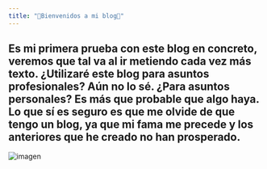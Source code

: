 ```yaml
---
title: "🤡Bienvenidos a mi blog🤡"
---
```

## Es mi primera prueba con este blog en concreto, veremos que tal va al ir metiendo cada vez más texto. ¿Utilizaré este blog para asuntos profesionales? Aún no lo sé. ¿Para asuntos personales? Es más que probable que algo haya. Lo que sí es seguro es que me olvide de que tengo un blog, ya que mi fama me precede y los anteriores que he creado no han prosperado.

![imagen](https://user-images.githubusercontent.com/91055754/143007698-9058d691-dd7e-43a9-844e-4195ac0d8ab7.png)


